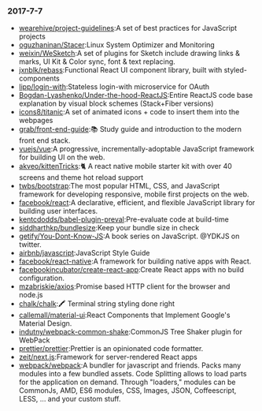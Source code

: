 ### 2017-7-7 
* [wearehive/project-guidelines](https://github.com//wearehive/project-guidelines):A set of best practices for JavaScript projects 
* [oguzhaninan/Stacer](https://github.com//oguzhaninan/Stacer):Linux System Optimizer and Monitoring 
* [weixin/WeSketch](https://github.com//weixin/WeSketch):A set of plugins for Sketch include drawing links & marks, UI Kit & Color sync, font & text replacing. 
* [jxnblk/rebass](https://github.com//jxnblk/rebass):Functional React UI component library, built with styled-components 
* [lipp/login-with](https://github.com//lipp/login-with):Stateless login-with microservice for OAuth 
* [Bogdan-Lyashenko/Under-the-hood-ReactJS](https://github.com//Bogdan-Lyashenko/Under-the-hood-ReactJS):Entire ReactJS code base explanation by visual block schemes (Stack+Fiber versions) 
* [icons8/titanic](https://github.com//icons8/titanic):A set of animated icons + code to insert them into the webpages 
* [grab/front-end-guide](https://github.com//grab/front-end-guide):📚 Study guide and introduction to the modern front end stack. 
* [vuejs/vue](https://github.com//vuejs/vue):A progressive, incrementally-adoptable JavaScript framework for building UI on the web. 
* [akveo/kittenTricks](https://github.com//akveo/kittenTricks):🐈 A react native mobile starter kit with over 40 screens and theme hot reload support 
* [twbs/bootstrap](https://github.com//twbs/bootstrap):The most popular HTML, CSS, and JavaScript framework for developing responsive, mobile first projects on the web. 
* [facebook/react](https://github.com//facebook/react):A declarative, efficient, and flexible JavaScript library for building user interfaces. 
* [kentcdodds/babel-plugin-preval](https://github.com//kentcdodds/babel-plugin-preval):Pre-evaluate code at build-time 
* [siddharthkp/bundlesize](https://github.com//siddharthkp/bundlesize):Keep your bundle size in check 
* [getify/You-Dont-Know-JS](https://github.com//getify/You-Dont-Know-JS):A book series on JavaScript. @YDKJS on twitter. 
* [airbnb/javascript](https://github.com//airbnb/javascript):JavaScript Style Guide 
* [facebook/react-native](https://github.com//facebook/react-native):A framework for building native apps with React. 
* [facebookincubator/create-react-app](https://github.com//facebookincubator/create-react-app):Create React apps with no build configuration. 
* [mzabriskie/axios](https://github.com//mzabriskie/axios):Promise based HTTP client for the browser and node.js 
* [chalk/chalk](https://github.com//chalk/chalk):🖍 Terminal string styling done right 
* [callemall/material-ui](https://github.com//callemall/material-ui):React Components that Implement Google's Material Design. 
* [indutny/webpack-common-shake](https://github.com//indutny/webpack-common-shake):CommonJS Tree Shaker plugin for WebPack 
* [prettier/prettier](https://github.com//prettier/prettier):Prettier is an opinionated code formatter. 
* [zeit/next.js](https://github.com//zeit/next.js):Framework for server-rendered React apps 
* [webpack/webpack](https://github.com//webpack/webpack):A bundler for javascript and friends. Packs many modules into a few bundled assets. Code Splitting allows to load parts for the application on demand. Through "loaders," modules can be CommonJs, AMD, ES6 modules, CSS, Images, JSON, Coffeescript, LESS, ... and your custom stuff. 
